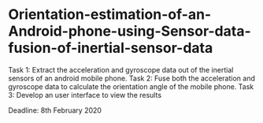 # Orientation-estimation-of-an-Android-phone-using-Sensor-data-fusion-of-inertial-sensor-data
Task 1: Extract the acceleration and gyroscope data out of the inertial sensors of an android mobile phone.
Task 2: Fuse both the acceleration and gyroscope data to calculate the orientation angle of the mobile phone.
Task 3: Develop an user interface to view the results

Deadline: 8th February 2020
